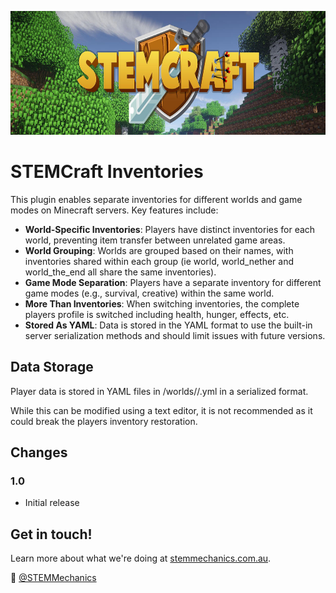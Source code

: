 <p align="center"><img src="https://github.com/STEMMechanics/.github/blob/main/stemcraft-sky-logo.jpg?raw=true" width="666" height="198" alt="STEMMechanics"></p>

# STEMCraft Inventories

This plugin enables separate inventories for different worlds and game modes on Minecraft servers. Key features include:

- **World-Specific Inventories**: Players have distinct inventories for each world, preventing item transfer between unrelated game areas.
- **World Grouping**: Worlds are grouped based on their names, with inventories shared within each group (ie world, world_nether and world_the_end all share the same inventories).
- **Game Mode Separation**: Players have a separate inventory for different game modes (e.g., survival, creative) within the same world.
- **More Than Inventories**: When switching inventories, the complete players profile is switched including health, hunger, effects, etc.
- **Stored As YAML**: Data is stored in the YAML format to use the built-in server serialization methods and should limit issues with future versions.

## Data Storage

Player data is stored in YAML files in /worlds/<world-name>/<player-uuid>.yml in a serialized format.

While this can be modified using a text editor, it is not recommended as it could break the players inventory restoration.

## Changes

### 1.0

-    Initial release

## Get in touch!

Learn more about what we're doing at [stemmechanics.com.au](https://stemmechanics.com.au).

👋 [@STEMMechanics](https://twitter.com/STEMMechanics)
